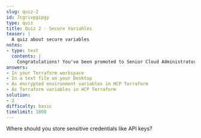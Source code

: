 ```yaml
---
slug: quiz-2
id: 7cgrivpgipgy
type: quiz
title: Quiz 2 - Secure Variables
teaser: |
  A quiz about secure variables
notes:
- type: text
  contents: |
    Congratulations! You've been promoted to Senior Cloud Administrator.
answers:
- In your Terraform workspace
- In a text file on your Desktop
- As encrypted environment variables in HCP Terraform
- As Terraform variables in HCP Terraform
solution:
- 2
difficulty: basic
timelimit: 1800
---
```

Where should you store sensitive credentials like API keys?
